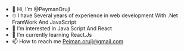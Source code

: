- 👋 Hi, I’m @PeymanOruji
- ⏲ I have Several years of experience in web development With .Net FramWork And JavaScript
- 👀 I’m interested in Java Script And React
- 🌱 I’m currently learning React.Js
- 📫 How to reach me Peiman.oruji@gmail.com
<!---
PeymanOruji/PeymanOruji is a ✨ special ✨ repository because its `README.md` (this file) appears on your GitHub profile.
You can click the Preview link to take a look at your changes.
--->
